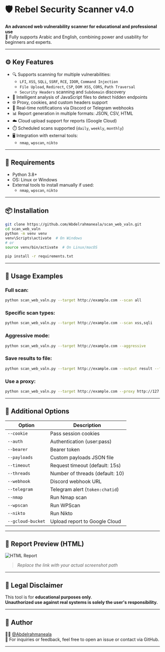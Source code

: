 
# 🛡️ Rebel Security Scanner v4.0

**An advanced web vulnerability scanner for educational and professional use**  
🚀 Fully supports Arabic and English, combining power and usability for beginners and experts.

---

## ⚙️ Key Features

- 🔍 Supports scanning for multiple vulnerabilities:
  - `LFI`, `XSS`, `SQLi`, `SSRF`, `RCE`, `IDOR`, `Command Injection`
  - `File Upload`, `Redirect`, `CSP`, `DOM XSS`, `CORS`, `Path Traversal`
  - `Security Headers` scanning and `Subdomain` discovery
- 🧠 Intelligent analysis of JavaScript files to detect hidden endpoints
- 🌐 Proxy, cookies, and custom headers support
- 🎯 Real-time notifications via Discord or Telegram webhooks
- 📊 Report generation in multiple formats: JSON, CSV, HTML
- ☁️ Cloud upload support for reports (Google Cloud)
- ⏱️ Scheduled scans supported (`daily`, `weekly`, `monthly`)
- 🖥️ Integration with external tools:
  - `nmap`, `wpscan`, `nikto`

---

## 🧰 Requirements

- Python 3.8+
- OS: Linux or Windows
- External tools to install manually if used:
  - `nmap`, `wpscan`, `nikto`

---

## 📦 Installation

```bash
git clone https://github.com/Abdelrahmaneala/scan_web_valn.git
cd scan_web_valn
python -m venv venv
venv\Scripts\activate  # On Windows
# or
source venv/bin/activate  # On Linux/macOS

pip install -r requirements.txt
```

---

## 🚀 Usage Examples

### Full scan:
```bash
python scan_web_valn.py --target http://example.com --scan all
```

### Specific scan types:
```bash
python scan_web_valn.py --target http://example.com --scan xss,sqli
```

### Aggressive mode:
```bash
python scan_web_valn.py --target http://example.com --aggressive
```

### Save results to file:
```bash
python scan_web_valn.py --target http://example.com --output result --format html
```

### Use a proxy:
```bash
python scan_web_valn.py --target http://example.com --proxy http://127.0.0.1:8080
```

---

## 🧪 Additional Options

| Option | Description |
|--------|-------------|
| `--cookie` | Pass session cookies |
| `--auth` | Authentication (user:pass) |
| `--bearer` | Bearer token |
| `--payloads` | Custom payloads JSON file |
| `--timeout` | Request timeout (default: 15s) |
| `--threads` | Number of threads (default: 10) |
| `--webhook` | Discord webhook URL |
| `--telegram` | Telegram alert (`token:chatid`) |
| `--nmap` | Run Nmap scan |
| `--wpscan` | Run WPScan |
| `--nikto` | Run Nikto |
| `--gcloud-bucket` | Upload report to Google Cloud |

---

## 📁 Report Preview (HTML)

![HTML Report](https://yourdomain.com/report-screenshot.png)  
> *Replace the link with your actual screenshot path*

---

## 📜 Legal Disclaimer

This tool is for **educational purposes only**.  
**Unauthorized use against real systems is solely the user's responsibility.**

---

## 🧠 Author

👨‍💻 [@Abdelrahmaneala](https://github.com/Abdelrahmaneala)  
📧 For inquiries or feedback, feel free to open an issue or contact via GitHub.

---
